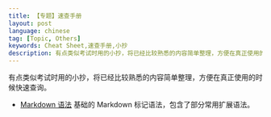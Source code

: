 ```yaml
---
title: 【专题】速查手册
layout: post
language: chinese
tag: [Topic, Others]
keywords: Cheat Sheet,速查手册,小抄
description: 有点类似考试时用的小抄，将已经比较熟悉的内容简单整理，方便在真正使用的时候快速查询。
---
```


有点类似考试时用的小抄，将已经比较熟悉的内容简单整理，方便在真正使用的时候快速查询。

<!-- more -->

* [Markdown 语法](/post/cheatsheet-markdown.html) 基础的 Markdown 标记语法，包含了部分常用扩展语法。

<!--
Git

http://www.cheat-sheets.org/
http://cht.sh/
https://github.com/skywind3000/awesome-cheatsheets
https://github.com/FavioVazquez/ds-cheatsheets
-->
